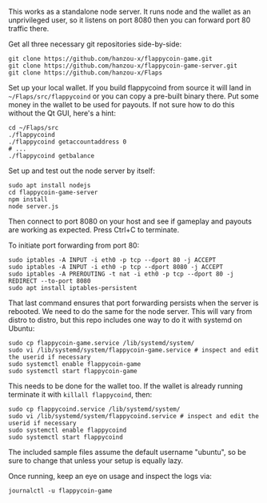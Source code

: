 This works as a standalone node server. It runs node and the
wallet as an unprivileged user, so it listens on port 8080 then you can
forward port 80 traffic there.

Get all three necessary git repositories side-by-side:

    git clone https://github.com/hanzou-x/flappycoin-game.git
    git clone https://github.com/hanzou-x/flappycoin-game-server.git
    git clone https://github.com/hanzou-x/Flaps

Set up your local wallet. If you build flappycoind from source it
will land in `~/Flaps/src/flappycoind` or you can copy a pre-built
binary there. Put some money in the wallet to be used for payouts.
If not sure how to do this without the Qt GUI, here's a hint:

    cd ~/Flaps/src
    ./flappycoind
    ./flappycoind getaccountaddress 0
    # ...
    ./flappycoind getbalance

Set up and test out the node server by itself:

    sudo apt install nodejs
    cd flappycoin-game-server
    npm install
    node server.js

Then connect to port 8080 on your host and see if gameplay and
payouts are working as expected. Press Ctrl+C to terminate.

To initiate port forwarding from port 80:

    sudo iptables -A INPUT -i eth0 -p tcp --dport 80 -j ACCEPT
    sudo iptables -A INPUT -i eth0 -p tcp --dport 8080 -j ACCEPT
    sudo iptables -A PREROUTING -t nat -i eth0 -p tcp --dport 80 -j REDIRECT --to-port 8080
    sudo apt install iptables-persistent

That last command ensures that port forwarding persists when the
server is rebooted. We need to do the same for the node server.
This will vary from distro to distro, but this repo includes one
way to do it with systemd on Ubuntu:

    sudo cp flappycoin-game.service /lib/systemd/system/
    sudo vi /lib/systemd/system/flappycoin-game.service # inspect and edit the userid if necessary
    sudo systemctl enable flappycoin-game
    sudo systemctl start flappycoin-game

This needs to be done for the wallet too. If the wallet is already
running terminate it with `killall flappycoind`, then:

    sudo cp flappycoind.service /lib/systemd/system/
    sudo vi /lib/systemd/system/flappycoind.service # inspect and edit the userid if necessary
    sudo systemctl enable flappycoind
    sudo systemctl start flappycoind

The included sample files assume the default username "ubuntu", so
be sure to change that unless your setup is equally lazy.

Once running, keep an eye on usage and inspect the logs via:

    journalctl -u flappycoin-game
